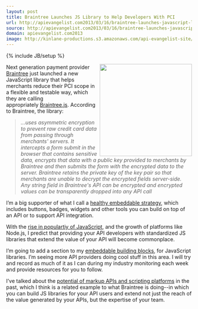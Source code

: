 ```yaml
---
layout: post
title: Braintree Launches JS Library to Help Developers With PCI
url: http://apievangelist.com2013/03/16/braintree-launches-javascript-library-to-help-developers-with-pci/
source: http://apievangelist.com2013/03/16/braintree-launches-javascript-library-to-help-developers-with-pci/
domain: apievangelist.com2013
image: http://kinlane-productions.s3.amazonaws.com/api-evangelist-site/blog/braintree-logo.png
---
```

{% include JB/setup %}<p>
     <a href="https://www.braintreepayments.com/" target="_blank"><img src="https://s3.amazonaws.com/kinlane-productions/api-evangelist/braintree/braintree-logo.png"  width="250" align="right" /></a>
</p>
<p>
     Next generation payment provider <a href="https://www.braintreepayments.com/" target="_blank">Braintree</a> just launched a new JavaScript library that helps merchants reduce their PCI scope in a flexible and testable way, which they are calling appropriately <a href="https://www.braintreepayments.com/braintrust/braintree-js" target="_blank">Braintree.js</a>. According to Braintree, the library:
</p>
<blockquote>
     <em>...uses asymmetric encryption to prevent raw credit card data from passing through merchants' servers. It intercepts a form submit in the browser that contains sensitive data, encrypts that data with a public key provided to merchants by Braintree and then submits the form with the encrypted data to the server. Braintree retains the private key of the key pair so that merchants are unable to decrypt the encrypted fields server-side. Any string field in Braintree's API can be encrypted and encrypted values can be transparently dropped into any API call</em>
</blockquote>
<p>
     I’m a big supporter of what I call a <a title="embeddable API strategy" href="http://apievangelist.com/blog/tag.php?Search_Tag=Embeddable">healthy embeddable strategy</a>, which includes buttons, badges, widgets and other tools you can build on top of an API or to support API integration.
</p>
<p>
     With the <a href="https://github.com/languages">rise in populartiy of JavaScript</a>, and the growth of platforms like Node.js, I predict that providing your API developers with standardized JS libraries that extend the value of your API will become commonplace.
</p>
<p>
     I’m going to add a section to my <a title="embeddable building blocks" href="/buildingblocks/">embeddable building blocks</a>, for JavaScript libraries. I’m seeing more API providers doing cool stuff in this area. I will try and record as much of it as I can during my industry monitoring each week and provide resources for you to follow.
</p>
<p>
     I’ve talked about the <a href="/2013/01/16/markup-apis-and-api-scripting-platforms/">potential of markup APIs and scripting platforms</a> in the past, which I think is a related example to what Braintree is doing--in which you can build JS libraries for your API users and extend not just the reach of the value generated by your APIs, but the expertise of your team.
</p>
